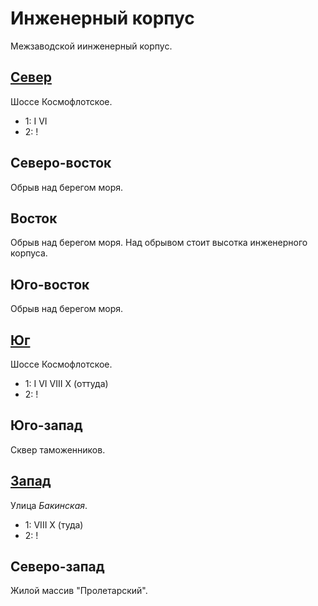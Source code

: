 # Инженерный корпус

Межзаводской иинженерный корпус.

## [Север](./590025.md)

Шоссе Космофлотское.

* 1:    I   VI
* 2:    !

## Северо-восток

Обрыв над берегом моря.

## Восток

Обрыв над берегом моря. Над обрывом стоит высотка инженерного корпуса.

## Юго-восток

Обрыв над берегом моря.

## [Юг](./590045.md)

Шоссе Космофлотское.

* 1:    I   VI  VIII    X (оттуда)
* 2:    !

## Юго-запад

Сквер таможенников.

## [Запад](./560040.md)

Улица *Бакинская*.

* 1:    VIII    X (туда)
* 2:    !

## Северо-запад

Жилой массив "Пролетарский".
